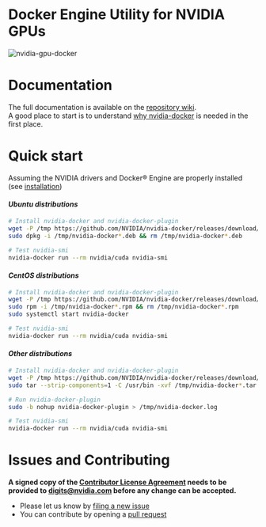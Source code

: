 # Docker Engine Utility for NVIDIA GPUs

![nvidia-gpu-docker](https://cloud.githubusercontent.com/assets/3028125/12213714/5b208976-b632-11e5-8406-38d379ec46aa.png)

# Documentation

The full documentation is available on the [repository wiki](https://github.com/NVIDIA/nvidia-docker/wiki).  
A good place to start is to understand [why nvidia-docker](Motivation) is needed in the first place.


# Quick start

Assuming the NVIDIA drivers and Docker® Engine are properly installed (see [installation](https://github.com/NVIDIA/nvidia-docker/wiki/Installation))

#### _Ubuntu distributions_
```sh
# Install nvidia-docker and nvidia-docker-plugin
wget -P /tmp https://github.com/NVIDIA/nvidia-docker/releases/download/v1.0.1/nvidia-docker_1.0.1-1_amd64.deb
sudo dpkg -i /tmp/nvidia-docker*.deb && rm /tmp/nvidia-docker*.deb

# Test nvidia-smi
nvidia-docker run --rm nvidia/cuda nvidia-smi
```

#### _CentOS distributions_
```sh
# Install nvidia-docker and nvidia-docker-plugin
wget -P /tmp https://github.com/NVIDIA/nvidia-docker/releases/download/v1.0.1/nvidia-docker-1.0.1-1.x86_64.rpm
sudo rpm -i /tmp/nvidia-docker*.rpm && rm /tmp/nvidia-docker*.rpm
sudo systemctl start nvidia-docker

# Test nvidia-smi
nvidia-docker run --rm nvidia/cuda nvidia-smi
```

#### _Other distributions_
```sh
# Install nvidia-docker and nvidia-docker-plugin
wget -P /tmp https://github.com/NVIDIA/nvidia-docker/releases/download/v1.0.1/nvidia-docker_1.0.1_amd64.tar.xz
sudo tar --strip-components=1 -C /usr/bin -xvf /tmp/nvidia-docker*.tar.xz && rm /tmp/nvidia-docker*.tar.xz

# Run nvidia-docker-plugin
sudo -b nohup nvidia-docker-plugin > /tmp/nvidia-docker.log

# Test nvidia-smi
nvidia-docker run --rm nvidia/cuda nvidia-smi
```

# Issues and Contributing

**A signed copy of the [Contributor License Agreement](https://raw.githubusercontent.com/NVIDIA/nvidia-docker/master/CLA) needs to be provided to digits@nvidia.com before any change can be accepted.**

* Please let us know by [filing a new issue](https://github.com/NVIDIA/nvidia-docker/issues/new)
* You can contribute by opening a [pull request](https://help.github.com/articles/using-pull-requests/)  